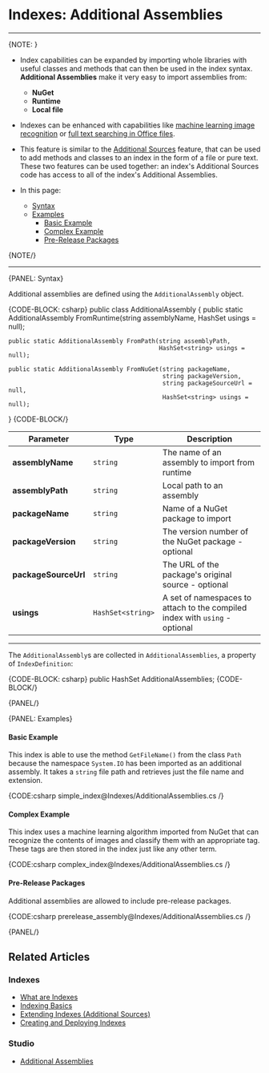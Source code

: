 ﻿# Indexes: Additional Assemblies

---

{NOTE: }

* Index capabilities can be expanded by importing whole libraries 
  with useful classes and methods that can then be used in the index syntax.  
  **Additional Assemblies** make it very easy to import assemblies from:  
   * **NuGet**  
   * **Runtime**  
   * **Local file**  

* Indexes can be enhanced with capabilities like [machine learning image recognition](https://ayende.com/blog/192001-B/using-machine-learning-with-ravendb) 
  or [full text searching in Office files](https://ayende.com/blog/192385-A/ravendb-5-1-features-searching-in-office-documents).  

* This feature is similar to the [Additional Sources](../indexes/extending-indexes) feature, 
  that can be used to add methods and classes to an index in the form of a file or pure text.  
  These two features can be used together: an index's Additional Sources code has access to 
  all of the index's Additional Assemblies.  

* In this page:  
   * [Syntax](../indexes/additional-assemblies#syntax)  
   * [Examples](../indexes/additional-assemblies#examples)  
       * [Basic Example](../indexes/additional-assemblies#basic-example)
       * [Complex Example](../indexes/additional-assemblies#complex-example)
       * [Pre-Release Packages](../indexes/additional-assemblies#pre-release-packages)

{NOTE/}

---

{PANEL: Syntax}

Additional assemblies are defined using the `AdditionalAssembly` object.

{CODE-BLOCK: csharp}
public class AdditionalAssembly
{
    public static AdditionalAssembly FromRuntime(string assemblyName, 
                                                 HashSet<string> usings = null);

    public static AdditionalAssembly FromPath(string assemblyPath, 
                                              HashSet<string> usings = null);

    public static AdditionalAssembly FromNuGet(string packageName, 
                                               string packageVersion, 
                                               string packageSourceUrl = null, 
                                               HashSet<string> usings = null);
}
{CODE-BLOCK/}

| Parameter | Type | Description |
| - | - | - |
| **assemblyName** | `string` | The name of an assembly to import from runtime |
| **assemblyPath** | `string` | Local path to an assembly |
| **packageName** | `string` | Name of a NuGet package to import |
| **packageVersion** | `string` | The version number of the NuGet package - optional |
| **packageSourceUrl** | `string` | The URL of the package's original source - optional |
| **usings** | `HashSet<string>` | A set of namespaces to attach to the compiled index with `using` - optional |

---

The `AdditionalAssembly`s are collected in `AdditionalAssemblies`, a property of 
`IndexDefinition`:  

{CODE-BLOCK: csharp}
public HashSet<AdditionalAssembly> AdditionalAssemblies;
{CODE-BLOCK/}

{PANEL/}

{PANEL: Examples}

#### Basic Example

This index is able to use the method `GetFileName()` from the class `Path` 
because the namespace `System.IO` has been imported as an additional assembly. 
It takes a `string` file path and retrieves just the file name and extension.  

{CODE:csharp simple_index@Indexes/AdditionalAssemblies.cs /}

#### Complex Example

This index uses a machine learning algorithm imported from NuGet that can 
recognize the contents of images and classify them with an appropriate tag. 
These tags are then stored in the index just like any other term.  

{CODE:csharp complex_index@Indexes/AdditionalAssemblies.cs /}

#### Pre-Release Packages

Additional assemblies are allowed to include pre-release packages.

{CODE:csharp prerelease_assembly@Indexes/AdditionalAssemblies.cs /}

{PANEL/}

## Related Articles

### Indexes

- [What are Indexes](../indexes/what-are-indexes)  
- [Indexing Basics](../indexes/indexing-basics)  
- [Extending Indexes (Additional Sources)](../indexes/extending-indexes)  
- [Creating and Deploying Indexes](../indexes/creating-and-deploying)  

### Studio

- [Additional Assemblies](../studio/database/indexes/create-map-index#additional-assemblies)  
